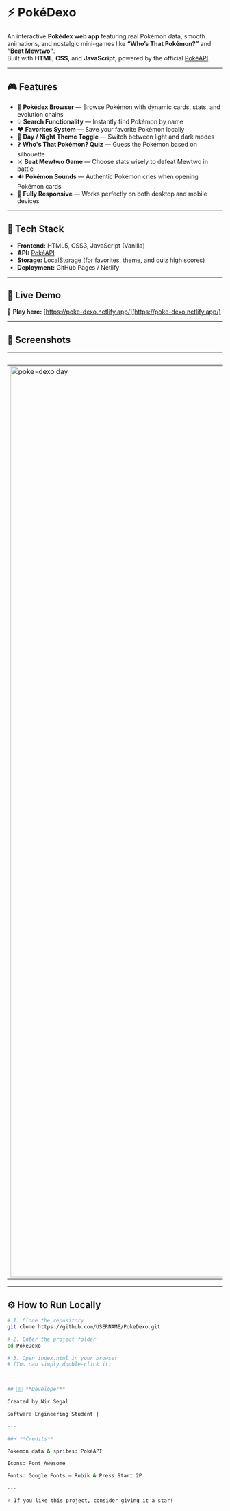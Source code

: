 # ⚡ PokéDexo

An interactive **Pokédex web app** featuring real Pokémon data, smooth animations, and nostalgic mini-games like **“Who’s That Pokémon?”** and **“Beat Mewtwo”**.  
Built with **HTML**, **CSS**, and **JavaScript**, powered by the official [PokéAPI](https://pokeapi.co/).

---

## 🎮 Features

- 🧩 **Pokédex Browser** — Browse Pokémon with dynamic cards, stats, and evolution chains  
- 💡 **Search Functionality** — Instantly find Pokémon by name  
- ❤️ **Favorites System** — Save your favorite Pokémon locally  
- 🌙 **Day / Night Theme Toggle** — Switch between light and dark modes  
- ❓ **Who's That Pokémon? Quiz** — Guess the Pokémon based on silhouette  
- ⚔️ **Beat Mewtwo Game** — Choose stats wisely to defeat Mewtwo in battle  
- 🔊 **Pokémon Sounds** — Authentic Pokémon cries when opening Pokémon cards  
- 📱 **Fully Responsive** — Works perfectly on both desktop and mobile devices  

---

## 🧱 Tech Stack

- **Frontend:** HTML5, CSS3, JavaScript (Vanilla)  
- **API:** [PokéAPI](https://pokeapi.co/)  
- **Storage:** LocalStorage (for favorites, theme, and quiz high scores)  
- **Deployment:** GitHub Pages / Netlify  

---

## 🚀 Live Demo

🔗 **Play here:** [https://poke-dexo.netlify.app/](https://poke-dexo.netlify.app/)

---

## 🧩 Screenshots

| Pokédex ☀️ View | Pokédex 🌙 View | Quiz Game | Beat Mewtwo |
|------------------|------------------|------------|--------------|
| <img width="2314" height="2124" alt="poke-dexo day" src="https://github.com/user-attachments/assets/54ac4fc7-fd51-47a4-a6c7-a9375b3251f9" /> | <img width="2314" height="2124" alt="poke-dexo night" src="https://github.com/user-attachments/assets/04784267-3056-4b13-b6fd-6ff66533214b" /> | <img width="2314" height="1696" alt="poke-dexo quiz" src="https://github.com/user-attachments/assets/f20b55d4-a06f-4e71-93a9-2262f4f2a59d" /> | <img width="2314" height="2072" alt="poke-dexo mewtwo" src="https://github.com/user-attachments/assets/22677a05-efde-49ed-a3a6-68cdf76c85a0" /> |

---

## ⚙️ How to Run Locally

```bash
# 1. Clone the repository
git clone https://github.com/USERNAME/PokeDexo.git

# 2. Enter the project folder
cd PokeDexo

# 3. Open index.html in your browser
# (You can simply double-click it)

---

## 👨‍💻 **Developer**

Created by Nir Segal

Software Engineering Student |

---

##⚡ **Credits**

Pokémon data & sprites: PokéAPI

Icons: Font Awesome

Fonts: Google Fonts – Rubik & Press Start 2P

---

⭐ If you like this project, consider giving it a star!
